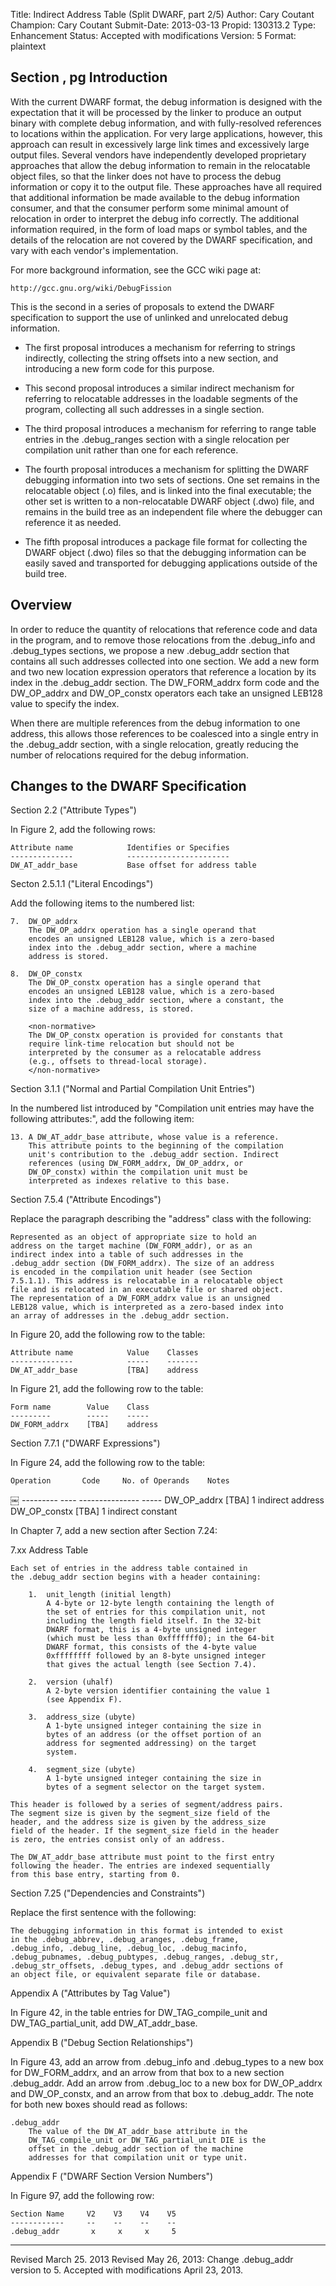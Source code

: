Title:       Indirect Address Table (Split DWARF, part 2/5)
Author:      Cary Coutant
Champion:    Cary Coutant
Submit-Date: 2013-03-13
Propid:      130313.2
Type:        Enhancement
Status:      Accepted with modifications
Version:     5
Format:      plaintext

Section , pg 
Introduction
------------

With the current DWARF format, the debug information is designed
with the expectation that it will be processed by the linker to
produce an output binary with complete debug information, and
with fully-resolved references to locations within the
application. For very large applications, however, this approach
can result in excessively large link times and excessively large
output files. Several vendors have independently developed
proprietary approaches that allow the debug information to remain
in the relocatable object files, so that the linker does not have
to process the debug information or copy it to the output file.
These approaches have all required that additional information be
made available to the debug information consumer, and that the
consumer perform some minimal amount of relocation in order to
interpret the debug info correctly. The additional information
required, in the form of load maps or symbol tables, and the
details of the relocation are not covered by the DWARF
specification, and vary with each vendor's implementation.

For more background information, see the GCC wiki page at:

    http://gcc.gnu.org/wiki/DebugFission

This is the second in a series of proposals to extend the DWARF
specification to support the use of unlinked and unrelocated
debug information.

  * The first proposal introduces a mechanism for referring to
    strings indirectly, collecting the string offsets into a new
    section, and introducing a new form code for this purpose.

  * This second proposal introduces a similar indirect mechanism
    for referring to relocatable addresses in the loadable
    segments of the program, collecting all such addresses in a
    single section.

  * The third proposal introduces a mechanism for referring to
    range table entries in the .debug_ranges section with a
    single relocation per compilation unit rather than one for
    each reference.

  * The fourth proposal introduces a mechanism for splitting the
    DWARF debugging information into two sets of sections. One
    set remains in the relocatable object (.o) files, and is
    linked into the final executable; the other set is written to
    a non-relocatable DWARF object (.dwo) file, and remains in
    the build tree as an independent file where the debugger can
    reference it as needed.

  * The fifth proposal introduces a package file format for
    collecting the DWARF object (.dwo) files so that the
    debugging information can be easily saved and transported for
    debugging applications outside of the build tree.


Overview
--------

In order to reduce the quantity of relocations that reference
code and data in the program, and to remove those relocations
from the .debug_info and .debug_types sections, we propose a new
.debug_addr section that contains all such addresses collected
into one section. We add a new form and two new location
expression operators that reference a location by its index in
the .debug_addr section. The DW_FORM_addrx form code and the
DW_OP_addrx and DW_OP_constx operators each take an unsigned
LEB128 value to specify the index.

When there are multiple references from the debug information to
one address, this allows those references to be coalesced into a
single entry in the .debug_addr section, with a single
relocation, greatly reducing the number of relocations required
for the debug information.


Changes to the DWARF Specification
----------------------------------

Section 2.2 ("Attribute Types")

In Figure 2, add the following rows:

    Attribute name            Identifies or Specifies
    --------------            -----------------------
    DW_AT_addr_base           Base offset for address table

Secton 2.5.1.1 ("Literal Encodings")

Add the following items to the numbered list:

    7.  DW_OP_addrx
        The DW_OP_addrx operation has a single operand that
        encodes an unsigned LEB128 value, which is a zero-based
        index into the .debug_addr section, where a machine
        address is stored.

    8.  DW_OP_constx
        The DW_OP_constx operation has a single operand that
        encodes an unsigned LEB128 value, which is a zero-based
        index into the .debug_addr section, where a constant, the
        size of a machine address, is stored.

        <non-normative>
        The DW_OP_constx operation is provided for constants that
        require link-time relocation but should not be
        interpreted by the consumer as a relocatable address
        (e.g., offsets to thread-local storage).
        </non-normative>

Section 3.1.1 ("Normal and Partial Compilation Unit Entries")

In the numbered list introduced by "Compilation unit entries may
have the following attributes:", add the following item:

    13. A DW_AT_addr_base attribute, whose value is a reference.
        This attribute points to the beginning of the compilation
        unit's contribution to the .debug_addr section. Indirect
        references (using DW_FORM_addrx, DW_OP_addrx, or
        DW_OP_constx) within the compilation unit must be
        interpreted as indexes relative to this base.

Section 7.5.4 ("Attribute Encodings")

Replace the paragraph describing the "address" class with the
following:

    Represented as an object of appropriate size to hold an
    address on the target machine (DW_FORM_addr), or as an
    indirect index into a table of such addresses in the
    .debug_addr section (DW_FORM_addrx). The size of an address
    is encoded in the compilation unit header (see Section
    7.5.1.1). This address is relocatable in a relocatable object
    file and is relocated in an executable file or shared object.
    The representation of a DW_FORM_addrx value is an unsigned
    LEB128 value, which is interpreted as a zero-based index into
    an array of addresses in the .debug_addr section.

In Figure 20, add the following row to the table:

    Attribute name            Value    Classes
    --------------            -----    -------
    DW_AT_addr_base           [TBA]    address

In Figure 21, add the following row to the table:

    Form name        Value    Class
    ---------        -----    -----
    DW_FORM_addrx    [TBA]    address

Section 7.7.1 ("DWARF Expressions")

In Figure 24, add the following row to the table:

    Operation       Code     No. of Operands    Notes
&#65532;   ---------       ----     ---------------    -----
    DW_OP_addrx     [TBA]    1                  indirect address
    DW_OP_constx    [TBA]    1                  indirect constant


In Chapter 7, add a new section after Section 7.24:

7.xx Address Table

    Each set of entries in the address table contained in
    the .debug_addr section begins with a header containing:

        1.  unit_length (initial length)
            A 4-byte or 12-byte length containing the length of
            the set of entries for this compilation unit, not
            including the length field itself. In the 32-bit
            DWARF format, this is a 4-byte unsigned integer
            (which must be less than 0xfffffff0); in the 64-bit
            DWARF format, this consists of the 4-byte value
            0xffffffff followed by an 8-byte unsigned integer
            that gives the actual length (see Section 7.4).

        2.  version (uhalf)
            A 2-byte version identifier containing the value 1
            (see Appendix F).

        3.  address_size (ubyte)
            A 1-byte unsigned integer containing the size in
            bytes of an address (or the offset portion of an
            address for segmented addressing) on the target
            system.

        4.  segment_size (ubyte)
            A 1-byte unsigned integer containing the size in
            bytes of a segment selector on the target system.

    This header is followed by a series of segment/address pairs.
    The segment size is given by the segment_size field of the
    header, and the address size is given by the address_size
    field of the header. If the segment_size field in the header
    is zero, the entries consist only of an address.

    The DW_AT_addr_base attribute must point to the first entry
    following the header. The entries are indexed sequentially
    from this base entry, starting from 0.


Section 7.25 ("Dependencies and Constraints")

Replace the first sentence with the following:

    The debugging information in this format is intended to exist
    in the .debug_abbrev, .debug_aranges, .debug_frame,
    .debug_info, .debug_line, .debug_loc, .debug_macinfo,
    .debug_pubnames, .debug_pubtypes, .debug_ranges, .debug_str,
    .debug_str_offsets, .debug_types, and .debug_addr sections of
    an object file, or equivalent separate file or database.

Appendix A ("Attributes by Tag Value")

In Figure 42, in the table entries for DW_TAG_compile_unit and
DW_TAG_partial_unit, add DW_AT_addr_base.

Appendix B ("Debug Section Relationships")

In Figure 43, add an arrow from .debug_info and .debug_types to a
new box for DW_FORM_addrx, and an arrow from that box to a new
section .debug_addr. Add an arrow from .debug_loc to a new box
for DW_OP_addrx and DW_OP_constx, and an arrow from that box to
.debug_addr. The note for both new boxes should read as follows:

    .debug_addr
        The value of the DW_AT_addr_base attribute in the
        DW_TAG_compile_unit or DW_TAG_partial_unit DIE is the
        offset in the .debug_addr section of the machine
        addresses for that compilation unit or type unit.

Appendix F ("DWARF Section Version Numbers")

In Figure 97, add the following row:

    Section Name     V2    V3    V4    V5
    ------------     --    --    --    --
    .debug_addr       x     x     x     5



---

Revised March 25. 2013
Revised May 26, 2013:  Change .debug_addr version to 5.
Accepted with modifications April 23, 2013.
